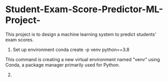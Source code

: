 # Student-Exam-Score-Predictor-ML-Project-

This project is to design a machine learning system to predict students' exam scores.

1. Set up environment
   conda create -p venv python==3.8

This command is creating a new virtual environment named "venv" using Conda, a package manager primarily used for Python.

2.
